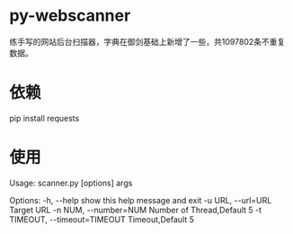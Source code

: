 # py-webscanner
练手写的网站后台扫描器，字典在御剑基础上新增了一些，共1097802条不重复数据。

# 依赖
pip install requests

# 使用
Usage: scanner.py [options] args

Options:
  -h, --help            show this help message and exit
  -u URL, --url=URL     Target URL
  -n NUM, --number=NUM  Number of Thread,Default 5
  -t TIMEOUT, --timeout=TIMEOUT
                        Timeout,Default 5
